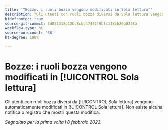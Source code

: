 ```yaml
---
title: '“Bozze: i ruoli bozza vengono modificati in Sola lettura”'
description: “Gli utenti con ruoli bozza diversi da Sola lettura vengono automaticamente modificati in Sola lettura. Non esiste alcuna notifica o registro che mostri questa modifica.”
hidefromtoc: true
source-git-commit: 3d821318a12bc8cbc47472f9bfc148cb20a0248a
workflow-type: ht
source-wordcount: '68'
ht-degree: 100%

---
```



# Bozze: i ruoli bozza vengono modificati in [!UICONTROL Sola lettura]

Gli utenti con ruoli bozza diversi da [!UICONTROL Sola lettura] vengono automaticamente modificati in [!UICONTROL Sola lettura]. Non esiste alcuna notifica o registro che mostri questa modifica.

_Segnalato per la prima volta l’8 febbraio 2023._

